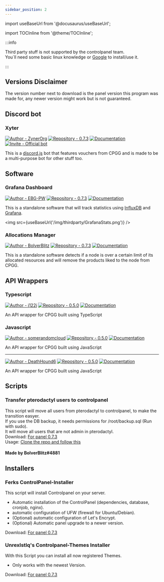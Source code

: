 ```yaml
---
sidebar_position: 2
---
```


import useBaseUrl from '@docusaurus/useBaseUrl';

import TOCInline from '@theme/TOCInline';

:::info

Third party stuff is not supported by the controlpanel team.  
You´ll need some basic linux knowledge or [Google](https://google.com) to install/use it.

:::

<TOCInline toc={toc} />

## Versions Disclaimer
The version number next to download is the panel version this program was made for, any newer version might work but is not guaranteed.  

## Discord bot

### Xyter
[![Author - ZynerOrg](https://img.shields.io/badge/Author-ZynerOrg-red?style=for-the-badge)](https://github.com/ZynerOrg)
[![Repository - 0.7.3](https://img.shields.io/badge/Repository-0.7.3-brightgreen?style=for-the-badge)](https://github.com/ZynerOrg/xyter)
[![Documentation](https://img.shields.io/badge/Documentation-blue?style=for-the-badge)](https://xyter.zyner.org)
[![Invite - Official bot](https://img.shields.io/badge/Invite-Official_bot-important?style=for-the-badge&logo=discord)](https://bot.zyner.org/)

This is a [discord.js](https://discord.js.org/) bot that features vouchers from CPGG and is made to be a multi-purpose bot for other stuff too.

## Software

### Grafana Dashboard
[![Author - EBG-PW](https://img.shields.io/badge/Author-EBG--PW-red?style=for-the-badge)](https://github.com/EBG-PW)
[![Repository - 0.7.3](https://img.shields.io/badge/Repository-0.7.3-brightgreen?style=for-the-badge)](https://github.com/EBG-PW/ControlPanel.gg-Stats-and-Scripts)
[![Documentation](https://img.shields.io/badge/Documentation-blue?style=for-the-badge)](https://github.com/EBG-PW/ControlPanel.gg-Stats-and-Scripts)

This is a standalone software that will track statistics using [InfluxDB](https://www.influxdata.com/) and [Grafana](https://grafana.com/).

<img src={useBaseUrl('/img/thirdparty/GrafanaStats.png')} />

### Allocations Manager
[![Author - BolverBlitz](https://img.shields.io/badge/Author-BolverBlitz-red?style=for-the-badge)](https://github.com/BolverBlitz)
[![Repository - 0.7.3](https://img.shields.io/badge/Repository-0.7.3-brightgreen?style=for-the-badge)](https://github.com/BolverBlitz/ControlpanelAllocationManager)
[![Documentation](https://img.shields.io/badge/Documentation-blue?style=for-the-badge)](https://github.com/BolverBlitz/ControlpanelAllocationManager)

This is a standalone software detects if a node is over a certain limit of its allocated resources and will remove the products liked to the node from CPGG.

## API Wrappers

### Typescript
[![Author - j122j](https://img.shields.io/badge/Author-j122j-red?style=for-the-badge)](https://github.com/j122j)
[![Repository - 0.5.0](https://img.shields.io/badge/Repository-0.5.0-brightgreen?style=for-the-badge)](https://github.com/j122j/controlpanel.gg)
[![Documentation](https://img.shields.io/badge/Documentation-blue?style=for-the-badge)](https://github.com/j122j/controlpanel.gg)

An API wrapper for CPGG built using TypeScript

### Javascript 
[![Author - somerandomcloud](https://img.shields.io/badge/Author-somerandomcloud-red?style=for-the-badge)](https://github.com/somerandomcloud)
[![Repository - 0.5.0](https://img.shields.io/badge/Repository-0.5.0-brightgreen?style=for-the-badge)](https://github.com/somerandomcloud/ControlPanel-Api)
[![Documentation](https://img.shields.io/badge/Documentation-blue?style=for-the-badge)](https://github.com/somerandomcloud/ControlPanel-Api)

An API wrapper for CPGG built using JavaScript

---

[![Author - DeathHound6](https://img.shields.io/badge/Author-DeathHound6-red?style=for-the-badge)](https://github.com/DeathHound6)
[![Repository - 0.5.0](https://img.shields.io/badge/Repository-0.5.0-brightgreen?style=for-the-badge)](https://github.com/DeathHound6/control-panel-api-wrapper)
[![Documentation](https://img.shields.io/badge/Documentation-blue?style=for-the-badge)](https://github.com/DeathHound6/control-panel-api-wrapper)

An API wrapper for CPGG built using JavaScript

## Scripts

### Transfer pterodactyl users to controlpanel
This script will move all users from pterodactyl to controlpanel, to make the transition easyer.  
If you use the DB backup, it needs permissions for /root/backup.sql (Run with sudo).  
It will move all users that are not admin in pterodactyl.  
Download: [For panel 0.7.3](https://github.com/EBG-PW/ControlPanel.gg-Stats-and-Scripts/blob/main/scripts/tran_users.js)  
Usage: [Clone the repo and follow this](https://github.com/EBG-PW/ControlPanel.gg-Stats-and-Scripts#skript-transfer-users)

#### Made by BolverBlitz#4881

## Installers

### Ferks ControlPanel-Installer
This script will install Controlpanel on your server.  
- Automatic installation of the ControlPanel (dependencies, database, cronjob, nginx).  
- automatic configuration of UFW (firewall for Ubuntu/Debian).  
- (Optional) automatic configuration of Let's Encrypt.  
- (Optional) Automatic panel upgrade to a newer version.  
  
Download: [For panel 0.7.3](https://github.com/Ferks-FK/ControlPanel-Installer)  

### UnrexIstIq's Controlpanel-Themes Installer
With this Script you can install all now registered Themes.  
- Only works with the newest Version.  

Download: [For panel 0.7.3](https://github.com/dxrknxs/Controlpanel-Themes)
